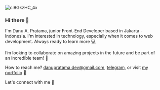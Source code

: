 ![cl8GkzHC_4x](https://user-images.githubusercontent.com/87930640/149086389-02115930-42ab-449a-803b-7c9225a67022.jpg)

### Hi there 👋

I'm Danu A. Pratama, junior Front-End Developer based in Jakarta - Indonesia. I'm interested in technology, especially when it comes to web development. Always ready to learn more 💻

I’m looking to collaborate on amazing projects in the future and be part of an incredible team! 💫

How to reach me? [danupratama.dev@gmail.com](mailto:danupratama.dev@gmail.com), [telegram](https://t.me/danu_pratama), or visit [my portfolio](https://danuapratama.github.io) 💼

Let's connect with me 👋
